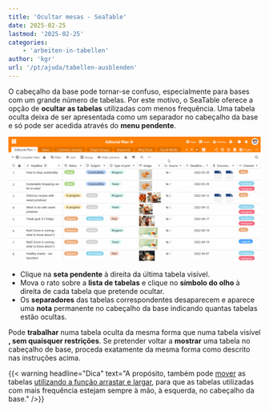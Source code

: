 ```yaml
---
title: 'Ocultar mesas - SeaTable'
date: 2025-02-25
lastmod: '2025-02-25'
categories:
    - 'arbeiten-in-tabellen'
author: 'kgr'
url: '/pt/ajuda/tabellen-ausblenden'
---
```


O cabeçalho da base pode tornar-se confuso, especialmente para bases com um grande número de tabelas. Por este motivo, o SeaTable oferece a opção de **ocultar as tabelas** utilizadas com menos frequência. Uma tabela oculta deixa de ser apresentada como um separador no cabeçalho da base e só pode ser acedida através do **menu pendente**.

![Ocultar tabelas](images/Tabellen-ausblenden.gif)

- Clique na **seta pendente** à direita da última tabela visível.
- Mova o rato sobre a **lista de tabelas** e clique no **símbolo do olho** à direita de cada tabela que pretende ocultar.
- Os **separadores** das tabelas correspondentes desaparecem e aparece uma **nota** permanente no cabeçalho da base indicando quantas tabelas estão ocultas.

Pode **trabalhar** numa tabela oculta da mesma forma que numa tabela visível **, sem quaisquer restrições**. Se pretender voltar a **mostrar** uma tabela no cabeçalho de base, proceda exatamente da mesma forma como descrito nas instruções acima.

{{< warning  headline="Dica"  text="A propósito, também pode [mover](https://seatable.io/pt/docs/arbeiten-in-tabellen/verschieben-einer-tabelle/) as tabelas [utilizando a função arrastar e largar](https://seatable.io/pt/docs/arbeiten-in-tabellen/verschieben-einer-tabelle/), para que as tabelas utilizadas com mais frequência estejam sempre à mão, à esquerda, no cabeçalho da base." />}}
